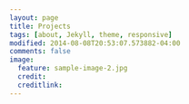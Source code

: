 ```yaml
---
layout: page
title: Projects
tags: [about, Jekyll, theme, responsive]
modified: 2014-08-08T20:53:07.573882-04:00
comments: false
image:
  feature: sample-image-2.jpg
  credit:
  creditlink:
---
```

